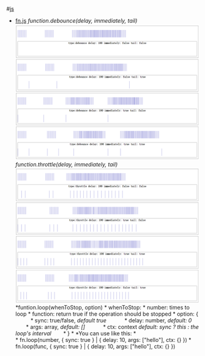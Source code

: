 #[js](js/)  
* [fn.js](js/fn.js)
    *function.debounce(delay, immediately, tail)*
    ![debounce](js/debounce.png)
    *function.throttle(delay, immediately, tail)*
    ![throttle](js/throttle.png)
    *funtion.loop(whenToStop, option)
        * whenToStop: 
            * number: times to loop
            * function: return true if the operation should be stopped
        * option: {
            * sync: true/false, *default true*
            * delay: number, *default: 0*
            * args: array, *default: []*
            * ctx: context *default: sync ? this : the loop's interval*
        * }
        * *You can use like this: *  
            * fn.loop(number, { sync: true } | { delay: 10, args: ["hello"], ctx: {} })
            * fn.loop(func, { sync: true } | { delay: 10, args: ["hello"], ctx: {} })
